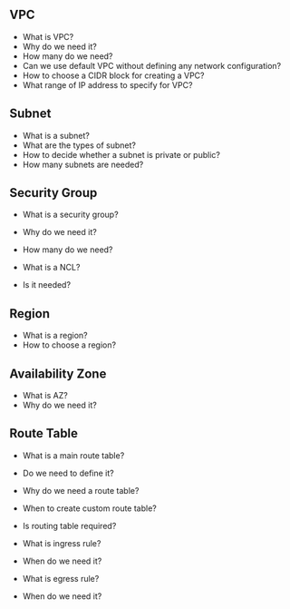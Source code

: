 ## VPC

- What is VPC?
- Why do we need it?
- How many do we need?
- Can we use default VPC without defining any network configuration?
- How to choose a CIDR block for creating a VPC?
- What range of IP address to specify for VPC?

## Subnet

- What is a subnet?
- What are the types of subnet?
- How to decide whether a subnet is private or public?
- How many subnets are needed?

## Security Group

- What is a security group?
- Why do we need it?
- How many do we need?

- What is a NCL?
- Is it needed?

## Region

- What is a region?
- How to choose a region?

## Availability Zone

- What is AZ?
- Why do we need it?

## Route Table

- What is a main route table?
- Do we need to define it?
- Why do we need a route table?
- When to create custom route table?
- Is routing table required?

- What is ingress rule?
- When do we need it?
- What is egress rule?
- When do we need it?
